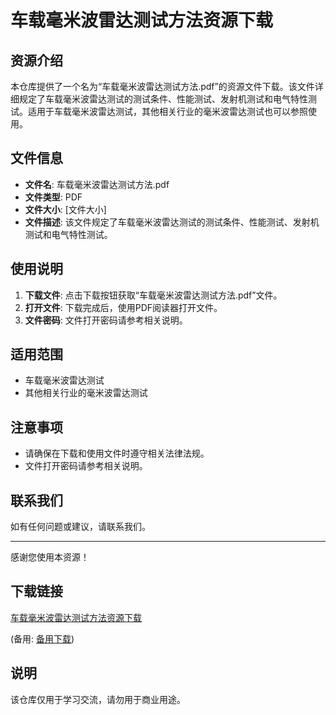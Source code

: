 # 车载毫米波雷达测试方法资源下载

## 资源介绍

本仓库提供了一个名为“车载毫米波雷达测试方法.pdf”的资源文件下载。该文件详细规定了车载毫米波雷达测试的测试条件、性能测试、发射机测试和电气特性测试。适用于车载毫米波雷达测试，其他相关行业的毫米波雷达测试也可以参照使用。

## 文件信息

- **文件名**: 车载毫米波雷达测试方法.pdf
- **文件类型**: PDF
- **文件大小**: [文件大小]
- **文件描述**: 该文件规定了车载毫米波雷达测试的测试条件、性能测试、发射机测试和电气特性测试。

## 使用说明

1. **下载文件**: 点击下载按钮获取“车载毫米波雷达测试方法.pdf”文件。
2. **打开文件**: 下载完成后，使用PDF阅读器打开文件。
3. **文件密码**: 文件打开密码请参考相关说明。

## 适用范围

- 车载毫米波雷达测试
- 其他相关行业的毫米波雷达测试

## 注意事项

- 请确保在下载和使用文件时遵守相关法律法规。
- 文件打开密码请参考相关说明。

## 联系我们

如有任何问题或建议，请联系我们。

---

感谢您使用本资源！

## 下载链接
[车载毫米波雷达测试方法资源下载](https://pan.quark.cn/s/264a561913ab) 

(备用: [备用下载](https://pan.baidu.com/s/1hNvTlEnX6MIF5IbEm_asSw?pwd=1234))

## 说明

该仓库仅用于学习交流，请勿用于商业用途。
